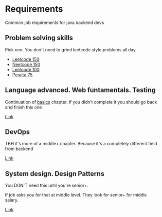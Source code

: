 # Requirements

Common job requirements for java backend devs

## Problem solving skills

Pick one. You don't need to grind leetcode style problems all day

- [Leetcode 150](https://leetcode.com/studyplan/top-interview-150/)
- [Neetcode 150](https://neetcode.io/practice?tab=neetcode150)
- [Leetcode 100](https://leetcode.com/studyplan/top-100-liked/)
- [Peralta 75](https://jamesperalta.com/peralta75)

## Language advanced. Web funtamentals. Testing

Continuation of [basics](../basics/BASICS.md) chapter. If you didn't complete it you should go back and finish this one

[Link](../advanced/ADVANCED.md)

## DevOps

TBH it's more of a middle+ chapter. Because it's a completely different field from backend

[Link](../devops/DEVOPS.md)

## System design. Design Patterns

You DON'T need this until you're senior+.

If job asks you for that at middle level. They look for senior+ for middle salary.

[Link](../system_design/SYSTEM_DESIGN.md)
